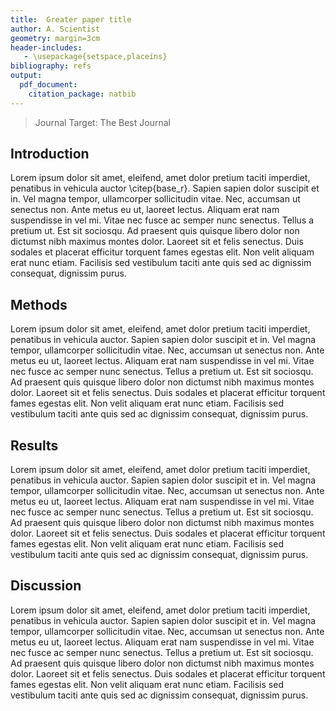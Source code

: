 ```yaml
---
title:  Greater paper title
author: A. Scientist
geometry: margin=3cm
header-includes:
   - \usepackage{setspace,placeins}
bibliography: refs
output:
  pdf_document:
    citation_package: natbib
---
```


> Journal Target: The Best Journal

## Introduction

Lorem ipsum dolor sit amet, eleifend, amet dolor pretium taciti imperdiet, penatibus in vehicula auctor \citep{base_r}. Sapien sapien dolor suscipit et in. Vel magna tempor, ullamcorper sollicitudin vitae. Nec, accumsan ut senectus non. Ante metus eu ut, laoreet lectus. Aliquam erat nam suspendisse in vel mi. Vitae nec fusce ac semper nunc senectus. Tellus a pretium ut. Est sit sociosqu. Ad praesent quis quisque libero dolor non dictumst nibh maximus montes dolor. Laoreet sit et felis senectus. Duis sodales et placerat efficitur torquent fames egestas elit. Non velit aliquam erat nunc etiam. Facilisis sed vestibulum taciti ante quis sed ac dignissim consequat, dignissim purus.

## Methods

Lorem ipsum dolor sit amet, eleifend, amet dolor pretium taciti imperdiet, penatibus in vehicula auctor. Sapien sapien dolor suscipit et in. Vel magna tempor, ullamcorper sollicitudin vitae. Nec, accumsan ut senectus non. Ante metus eu ut, laoreet lectus. Aliquam erat nam suspendisse in vel mi. Vitae nec fusce ac semper nunc senectus. Tellus a pretium ut. Est sit sociosqu. Ad praesent quis quisque libero dolor non dictumst nibh maximus montes dolor. Laoreet sit et felis senectus. Duis sodales et placerat efficitur torquent fames egestas elit. Non velit aliquam erat nunc etiam. Facilisis sed vestibulum taciti ante quis sed ac dignissim consequat, dignissim purus.

## Results

Lorem ipsum dolor sit amet, eleifend, amet dolor pretium taciti imperdiet, penatibus in vehicula auctor. Sapien sapien dolor suscipit et in. Vel magna tempor, ullamcorper sollicitudin vitae. Nec, accumsan ut senectus non. Ante metus eu ut, laoreet lectus. Aliquam erat nam suspendisse in vel mi. Vitae nec fusce ac semper nunc senectus. Tellus a pretium ut. Est sit sociosqu. Ad praesent quis quisque libero dolor non dictumst nibh maximus montes dolor. Laoreet sit et felis senectus. Duis sodales et placerat efficitur torquent fames egestas elit. Non velit aliquam erat nunc etiam. Facilisis sed vestibulum taciti ante quis sed ac dignissim consequat, dignissim purus.

## Discussion

Lorem ipsum dolor sit amet, eleifend, amet dolor pretium taciti imperdiet, penatibus in vehicula auctor. Sapien sapien dolor suscipit et in. Vel magna tempor, ullamcorper sollicitudin vitae. Nec, accumsan ut senectus non. Ante metus eu ut, laoreet lectus. Aliquam erat nam suspendisse in vel mi. Vitae nec fusce ac semper nunc senectus. Tellus a pretium ut. Est sit sociosqu. Ad praesent quis quisque libero dolor non dictumst nibh maximus montes dolor. Laoreet sit et felis senectus. Duis sodales et placerat efficitur torquent fames egestas elit. Non velit aliquam erat nunc etiam. Facilisis sed vestibulum taciti ante quis sed ac dignissim consequat, dignissim purus.
